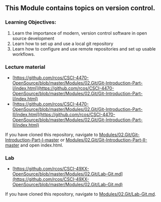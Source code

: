 ## This Module contains topics on version control.

### Learning Objectives:

1. Learn the importance of modern, version control software in open source development
2. Learn how to set up and use a local git repository
3. Learn how to configure and use remote repositories and set up usable workflows.

### Lecture material

  - [https://github.com/rcos/CSCI-4470-OpenSource/blob/master/Modules/02.Git/Git-Introduction-Part-I/index.html](https://github.com/rcos/CSCI-4470-OpenSource/blob/master/Modules/02.Git/Git-Introduction-Part-I/index.html)
  - [https://github.com/rcos/CSCI-4470-OpenSource/blob/master/Modules/02.Git/Git-Introduction-Part-II/index.html](https://github.com/rcos/CSCI-4470-OpenSource/blob/master/Modules/02.Git/Git-Introduction-Part-II/index.html)

If you have cloned this repository, navigate to [Modules/02.Git/Git-Introduction-Part-I-master](../02.Git/Git-Introduction-Part-I-master/index.html)
or [Modules/02.Git/Git-Introduction-Part-II-master](../02.Git/Git-Introduction-Part-II-master/index.html) and open index.html.

### Lab

  - [https://github.com/rcos/CSCI-49XX-OpenSource/blob/master/Modules/02.Git/Lab-Git.md](https://github.com/rcos/CSCI-49XX-OpenSource/blob/master/Modules/02.Git/Lab-Git.md)

If you have cloned this repository, navigate to [Modules/02.Git/Lab-Git.md](../02.Git/Lab-Git.md).
